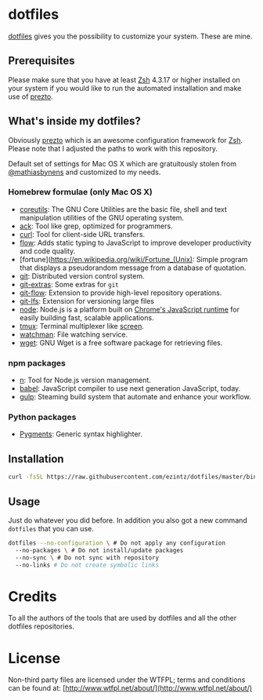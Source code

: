 # dotfiles

[dotfiles](https://dotfiles.github.io/) gives you the possibility to customize your system. These are mine.

## Prerequisites

Please make sure that you have at least [Zsh](http://www.zsh.org/) 4.3.17 or higher installed on your system if you would like to run the automated installation and make use of [prezto](https://github.com/ezintz/prezto).

## What's inside my dotfiles?

Obviously [prezto](https://github.com/sorin-ionescu/prezto) which is an awesome configuration framework for [Zsh](http://www.zsh.org/). Please note that I adjusted the paths to work with this repository.

Default set of settings for Mac OS X which are gratuitously stolen from [@mathiasbynens](https://mths.be/dotfiles) and customized to my needs.

### Homebrew formulae (only Mac OS X)

* [coreutils](http://www.gnu.org/software/coreutils/): The GNU Core Utilities are the basic file, shell and text manipulation utilities of the GNU operating system.
* [ack](http://beyondgrep.com/): Tool like grep, optimized for programmers.
* [curl](http://curl.haxx.se/): Tool for client-side URL transfers.
* [flow](http://flowtype.org/): Adds static typing to JavaScript to improve developer productivity and code quality.
* [fortune](https://en.wikipedia.org/wiki/Fortune_(Unix): Simple program that displays a pseudorandom message from a database of quotation.
* [git](http://git-scm.com/): Distributed version control system.
* [git-extras](https://github.com/tj/git-extras): Some extras for `git`
* [git-flow](https://github.com/nvie/gitflow): Extension to provide high-level repository operations.
* [git-lfs](https://github.com/github/git-lfs): Extension for versioning large files
* [node](http://nodejs.org/): Node.js is a platform built on [Chrome's JavaScript runtime](https://code.google.com/p/v8/) for easily building fast, scalable applications.
* [tmux](https://tmux.github.io/): Terminal multiplexer like [screen](https://www.gnu.org/software/screen/).
* [watchman](https://facebook.github.io/watchman/): File watching service.
* [wget](http://www.gnu.org/software/wget/): GNU Wget is a free software package for retrieving files.

### npm packages

* [n](https://github.com/visionmedia/n): Tool for Node.js version management.
* [babel](https://babeljs.io/): JavaScript compiler to use next generation JavaScript, today.
* [gulp](http://gulpjs.com/): Steaming build system that automate and enhance your workflow.

### Python packages

* [Pygments](http://pygments.org/): Generic syntax highlighter.

## Installation

```sh
curl -fsSL https://raw.githubusercontent.com/ezintz/dotfiles/master/bin/dotfiles | /usr/bin/env zsh
```

## Usage

Just do whatever you did before. In addition you also got a new command `dotfiles` that you can use.

```sh
dotfiles --no-configuration \ # Do not apply any configuration
  --no-packages \ # Do not install/update packages
  --no-sync \ # Do not sync with repository
  --no-links # Do not create symbolic links
```

# Credits

To all the authors of the tools that are used by dotfiles and all the other dotfiles repositories.

# License

Non-third party files are licensed under the WTFPL; terms and conditions can be
found at: [http://www.wtfpl.net/about/](http://www.wtfpl.net/about/)
